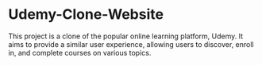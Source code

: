 # Udemy-Clone-Website
This project is a clone of the popular online learning platform, Udemy. It aims to provide a similar user experience, allowing users to discover, enroll in, and complete courses on various topics.
